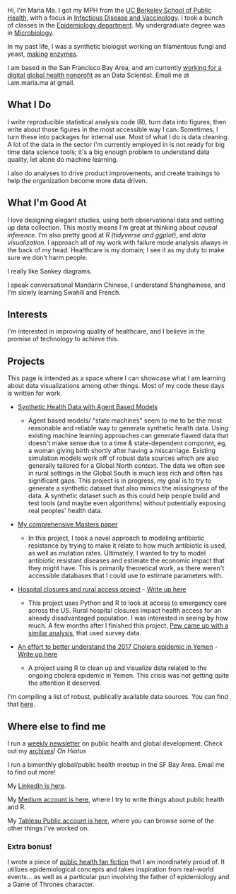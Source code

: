 
Hi, I'm Maria Ma. I got my MPH from the [UC Berkeley School of Public Health](http://sph.berkeley.edu/), with a focus in [Infectious Disease and Vaccinology](http://microbe.berkeley.edu). I took a bunch of classes in the [Epidemiology department](https://grad.berkeley.edu/program/epidemiology/). My undergraduate degree was in [Microbiology](http://microbiology.ucdavis.edu).

In my past life, I was a synthetic biologist working on filamentous fungi and yeast, [making](https://www.google.com/patents/WO2016062857A1?cl=pt) [enzymes](http://www.google.com.pg/patents/WO2016062855A1?cl=en).

I am based in the San Francisco Bay Area, and am currently [working for a digital global health nonprofit](http://medicmobile.org) as an Data Scientist. Email me at i.am.maria.ma at gmail.

## What I Do
I write reproducible statistical analysis code (R), turn data into figures, then write about those figures in the most accessible way I can. Sometimes, I turn these into packages for internal use. Most of what I do is data cleaning. A lot of the data in the sector I'm currently employed in is not ready for big time data science tools; it's a big enough problem to understand data quality, let alone do machine learning.

I also do analyses to drive product improvements, and create trainings to help the organization become more data driven.

## What I'm Good At
I love designing elegant studies, using both observational data and setting up data collection. This mostly means I'm great at thinking about *causal inference*. 
I'm also pretty good at *R (tidyverse and ggplot)*, and *data visualization*. I approach all of my work with failure mode analysis always in the back of my head. Healthcare is my domain; I see it as my duty to make sure we don't harm people. 

I really like Sankey diagrams. 

I speak conversational Mandarin Chinese, I understand Shanghainese, and I'm slowly learning Swahili and French. 

## Interests
I'm interested in improving quality of healthcare, and I believe in the promise of technology to achieve this.

## Projects 
This page is intended as a space where I can showcase what I am learning about data visualizations among other things. Most of my code these days is written for work. 


* [Synthetic Health Data with Agent Based Models](https://github.com/marialma/ABM-synth-data) 
  *   Agent based models/ "state machines" seem to me to be the most reasonable and reliable way to generate synthetic health data. Using existing machine learning approaches can generate flawed data that doesn't make sense due to a time & state-dependent componnt, eg, a woman giving birth shortly after having a miscarriage. Existing simulation models work off of robust data sources which are also generally tailored for a Global North context. The data we often see in rural settings in the Global South is much less rich and often has significant gaps. This project is in progress, my goal is to try to generate a synthetic dataset that also mimics the *missingness* of the data. A synthetic dataset such as this could help people build and test tools (and maybe even algorithms) without potentially exposing real peoples' health data. 

* [My comprehensive Masters paper](https://github.com/marialma/Capstone-Paper)
  * In this project, I took a novel approach to modeling antibiotic resistance by trying to make it relate to how much antibiotic is used, as well as mutation rates. Ultimately, I wanted to try to model antibiotic resistant diseases and estimate the economic impact that they might have. This is primarily theoretical work, as there weren't accessible databases that I could use to estimate parameters with.
  
* [Hospital closures and rural access project](https://github.com/marialma/small-things/tree/master/urgent_care_project) - [Write up here](https://medium.com/@maria.ma/urgent-care-access-in-the-united-states-rural-hospital-closures-8a68c4ae612)  
  *  This project uses Python and R to look at access to emergency care across the US. Rural hospital closures impact health access for an already disadvantaged population. I was interested in seeing by how much. A few months after I finished this project, [Pew came up with a similar analysis](https://www.pewresearch.org/fact-tank/2018/12/12/how-far-americans-live-from-the-closest-hospital-differs-by-community-type/), that used survey data. 

* [An effort to better understand the 2017 Cholera epidemic in Yemen](https://github.com/marialma/2017-Cholera-in-Yemen) - [Write up here](https://medium.com/@maria.ma/progression-of-the-ongoing-cholera-outbreak-in-yemen-4d370b38afac) 
  * A project using R to clean up and visualize data related to the ongoing cholera epidemic in Yemen. This crisis was not getting quite the attention it deserved. 

I'm compiling a list of robust, publically available data sources. You can find that [here](https://marialma.github.io/Public-Data-Sets/). 

## Where else to find me

I run a [weekly newsletter](https://tinyletter.com/guacamolebio) on public health and global development. Check out my [archives](https://tinyletter.com/guacamolebio/archive)! *On Hiatus*

I run a bimonthly global/public health meetup in the SF Bay Area. Email me to find out more!

My [LinkedIn is here](https://www.linkedin.com/in/marialma/).

My [Medium account is here](https://maria-ma.medium.com/), where I try to write things about public health and R. 

My [Tableau Public account is here](https://public.tableau.com/profile/maria.ma5849#!), where you can browse some of the other things I've worked on. 

### Extra bonus!
I wrote a piece of [public health fan fiction](https://maria-ma.medium.com/jon-snow-and-the-mystery-of-the-broad-street-curse-481b59903f55) that I am inordinately proud of. It utilizes epidemiological concepts and takes inspiration from real-world events... as well as a particular pun involving the father of epidemiology and a Game of Thrones character.
